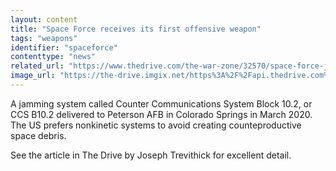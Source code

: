 ```yaml
---
layout: content
title: "Space Force receives its first offensive weapon"
tags: "weapons"
identifier: "spaceforce"
contenttype: "news"
related_url: "https://www.thedrive.com/the-war-zone/32570/space-force-just-received-its-first-new-offensive-weapon"
image_url: "https://the-drive.imgix.net/https%3A%2F%2Fapi.thedrive.com%2Fwp-content%2Fuploads%2F2020%2F03%2Fccs-top.jpg%3Fquality%3D85?w=1920&auto=compress%2Cformat&ixlib=js-1.4.1&s=b8586dfc167687fd4b394b13fbbfae6e"
---
```

A jamming system called Counter Communications System Block 10.2, or CCS B10.2 delivered to Peterson AFB in Colorado Springs in March 2020.  The US prefers nonkinetic systems to avoid creating counteproductive space debris.

See the article in The Drive by Joseph Trevithick for excellent detail.